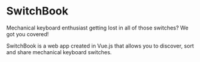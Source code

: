 # SwitchBook
Mechanical keyboard enthusiast getting lost in all of those switches? We got you covered!

SwitchBook is a web app created in Vue.js that allows you to discover, sort and share mechanical keyboard switches.
